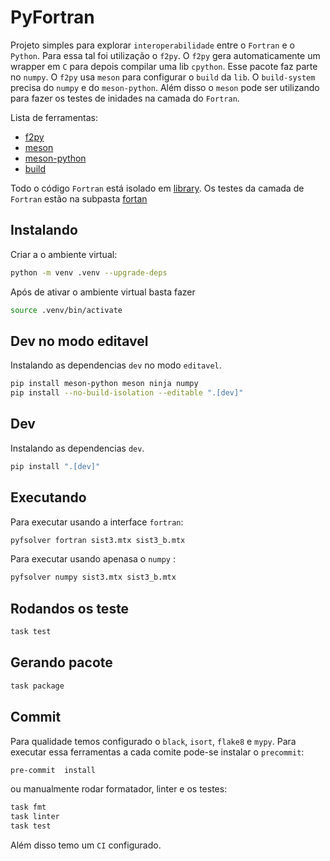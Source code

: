 # PyFortran

Projeto simples para explorar `interoperabilidade` entre o `Fortran` e o `Python`. Para essa tal foi utilização o `f2py`. O `f2py` gera automaticamente um wrapper em `C` para depois compilar uma lib `cpython`. Esse pacote faz parte no `numpy`. O `f2py` usa `meson` para configurar o `build` da `lib`. O `build-system` precisa do `numpy` e do  `meson-python`. Além disso o `meson` pode ser utilizando para fazer os testes de inidades na camada do `Fortran`.

Lista de ferramentas:

- [f2py](https://numpy.org/doc/stable/f2py/)
- [meson](https://mesonbuild.com/)
- [meson-python](https://mesonbuild.com/meson-python/)
- [build](https://pypa-build.readthedocs.io/en/latest/)

Todo o código `Fortran` está isolado em [library](src/library). Os testes da camada de `Fortran` estão na subpasta [fortan](tests/fortran/)

## Instalando

Criar a o ambiente virtual:

```bash
python -m venv .venv --upgrade-deps
```

Após de ativar o ambiente virtual basta fazer

```bash
source .venv/bin/activate
```

## Dev no modo editavel

Instalando as dependencias `dev` no modo `editavel`.

```bash
pip install meson-python meson ninja numpy
pip install --no-build-isolation --editable ".[dev]"
```

## Dev

Instalando as dependencias `dev`.

```bash
pip install ".[dev]"
```

## Executando

Para executar usando a interface `fortran`:

```bash
pyfsolver fortran sist3.mtx sist3_b.mtx
```

Para executar usando apenasa o `numpy` :

```bash
pyfsolver numpy sist3.mtx sist3_b.mtx
```

## Rodandos os teste

```bash
task test
```

## Gerando pacote

```bash
task package
```

## Commit

Para qualidade temos configurado o `black`, `isort`, `flake8` e `mypy`. Para executar essa ferramentas a cada comite pode-se instalar o `precommit`:

```bash
pre-commit  install
```

ou manualmente rodar formatador, linter e os testes:

```bash
task fmt
task linter
task test
```

Além disso temo um `CI` configurado. 
